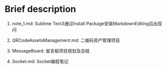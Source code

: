 Brief description
====================

1. note_1.md:  Sublime Text3通过Install Package安装MarkdownEditing后出现问  

2. QRCodeAssetsManagement.md: 二维码资产管理项目

3. MessageBoard: 留言板项目规划及总结

4. Socket.md: Socket编程笔记